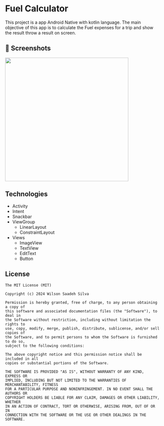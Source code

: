 # Fuel Calculator
This project is a app Android Native with kotlin language. The main objective of this app  is to calculate  the Fuel expenses for a trip and show the result throw a result on screen.

## :camera_flash: Screenshots
<!-- You can add more screenshots here if you like -->
<img src="https://github.com/user-attachments/assets/74f2b4c0-b644-4d27-bc3f-a8d6b6a91baa" width=400/>



## Technologies
- Activity
- Intent
- Snackbar
- ViewGroup
  - LinearLayout
  - ConstraintLayout
- Views
  - ImageView
  - TextView
  - EditText
  - Button  


## License
```
The MIT License (MIT)

Copyright (c) 2024 Wilson Saadeh Silva

Permission is hereby granted, free of charge, to any person obtaining a copy of
this software and associated documentation files (the "Software"), to deal in
the Software without restriction, including without limitation the rights to
use, copy, modify, merge, publish, distribute, sublicense, and/or sell copies of
the Software, and to permit persons to whom the Software is furnished to do so,
subject to the following conditions:

The above copyright notice and this permission notice shall be included in all
copies or substantial portions of the Software.

THE SOFTWARE IS PROVIDED "AS IS", WITHOUT WARRANTY OF ANY KIND, EXPRESS OR
IMPLIED, INCLUDING BUT NOT LIMITED TO THE WARRANTIES OF MERCHANTABILITY, FITNESS
FOR A PARTICULAR PURPOSE AND NONINFRINGEMENT. IN NO EVENT SHALL THE AUTHORS OR
COPYRIGHT HOLDERS BE LIABLE FOR ANY CLAIM, DAMAGES OR OTHER LIABILITY, WHETHER
IN AN ACTION OF CONTRACT, TORT OR OTHERWISE, ARISING FROM, OUT OF OR IN
CONNECTION WITH THE SOFTWARE OR THE USE OR OTHER DEALINGS IN THE SOFTWARE.
```
